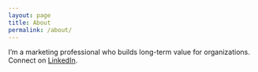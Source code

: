 ```yaml
---
layout: page
title: About
permalink: /about/
---
```



I’m a marketing professional who builds long-term value for organizations. Connect on [LinkedIn](https://www.linkedin.com/in/joshbeardxyz/). 
